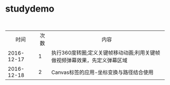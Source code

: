 # studydemo
<table>
    <tr>
          <td align="center">时间</td><td align="center">次数</td><td align="center">内容</td>
    </tr>
    <tr>
          <td>2016-12-17</td><td>1</td><td>执行360度转圈;定义关键帧移动动画;利用关键帧做视频弹幕效果，先定义弹幕区域</td>
    </tr>
    <tr>
        <td>2016-12-18</td><td>2</td><td>Canvas标签的应用-坐标变换与路径结合使用</td>
    </tr>
</table>
